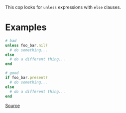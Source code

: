 
This cop looks for `unless` expressions with `else` clauses.

# Examples

```ruby
# bad
unless foo_bar.nil?
  # do something...
else
  # do a different thing...
end

# good
if foo_bar.present?
  # do something...
else
  # do a different thing...
end
```

[Source](http://www.rubydoc.info/gems/rubocop/RuboCop/Cop/Style/UnlessElse)